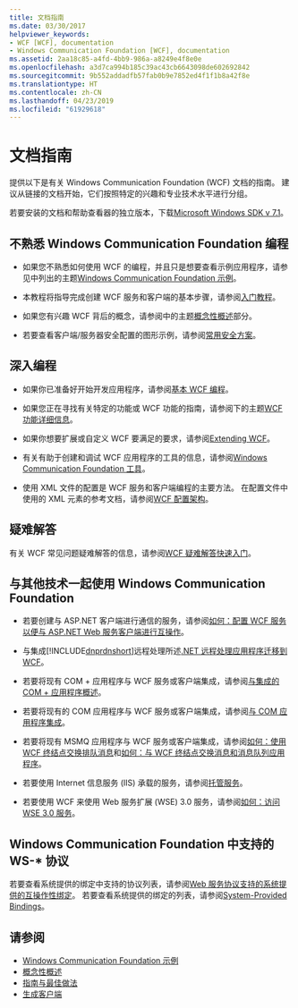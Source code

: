 ```yaml
---
title: 文档指南
ms.date: 03/30/2017
helpviewer_keywords:
- WCF [WCF], documentation
- Windows Communication Foundation [WCF], documentation
ms.assetid: 2aa18c85-a4fd-4bb9-986a-a8249e4f8e0e
ms.openlocfilehash: a3d7ca994b185c39ac43cb6643098de602692842
ms.sourcegitcommit: 9b552addadfb57fab0b9e7852ed4f1f1b8a42f8e
ms.translationtype: HT
ms.contentlocale: zh-CN
ms.lasthandoff: 04/23/2019
ms.locfileid: "61929618"
---
```

# <a name="guide-to-the-documentation"></a>文档指南
提供以下是有关 Windows Communication Foundation (WCF) 文档的指南。 建议从链接的文档开始，它们按照特定的兴趣和专业技术水平进行分组。  
  
 若要安装的文档和帮助查看器的独立版本，下载[Microsoft Windows SDK v 7.1](https://go.microsoft.com/fwlink/?LinkID=194146&clcid=0x409)。  
  
## <a name="new-to-windows-communication-foundation-programming"></a>不熟悉 Windows Communication Foundation 编程  
  
- 如果您不熟悉如何使用 WCF 的编程，并且只是想要查看示例应用程序，请参见中列出的主题[Windows Communication Foundation 示例](../../../docs/framework/wcf/samples/index.md)。  
  
- 本教程将指导完成创建 WCF 服务和客户端的基本步骤，请参阅[入门教程](../../../docs/framework/wcf/getting-started-tutorial.md)。  
  
- 如果您有兴趣 WCF 背后的概念，请参阅中的主题[概念性概述](../../../docs/framework/wcf/conceptual-overview.md)部分。  
  
- 若要查看客户端/服务器安全配置的图形示例，请参阅[常用安全方案](../../../docs/framework/wcf/feature-details/common-security-scenarios.md)。  
  
## <a name="programming-in-depth"></a>深入编程  
  
- 如果你已准备好开始开发应用程序，请参阅[基本 WCF 编程](../../../docs/framework/wcf/basic-wcf-programming.md)。  
  
- 如果您正在寻找有关特定的功能或 WCF 功能的指南，请参阅下的主题[WCF 功能详细信息](../../../docs/framework/wcf/feature-details/index.md)。  
  
- 如果你想要扩展或自定义 WCF 要满足的要求，请参阅[Extending WCF](../../../docs/framework/wcf/extending/index.md)。  
  
- 有关有助于创建和调试 WCF 应用程序的工具的信息，请参阅[Windows Communication Foundation 工具](../../../docs/framework/wcf/tools.md)。  
  
- 使用 XML 文件的配置是 WCF 服务和客户端编程的主要方法。 在配置文件中使用的 XML 元素的参考文档，请参阅[WCF 配置架构](../../../docs/framework/configure-apps/file-schema/wcf/index.md)。  
  
## <a name="troubleshooting"></a>疑难解答  
 有关 WCF 常见问题疑难解答的信息，请参阅[WCF 疑难解答快速入门](../../../docs/framework/wcf/wcf-troubleshooting-quickstart.md)。  
  
## <a name="using-windows-communication-foundation-with-other-technologies"></a>与其他技术一起使用 Windows Communication Foundation  
  
- 若要创建与 ASP.NET 客户端进行通信的服务，请参阅[如何：配置 WCF 服务以便与 ASP.NET Web 服务客户端进行互操作](../../../docs/framework/wcf/feature-details/config-wcf-service-with-aspnet-web-service.md)。  
  
- 与集成[!INCLUDE[dnprdnshort](../../../includes/dnprdnshort-md.md)]远程处理所述[.NET 远程处理应用程序迁移到 WCF](../../../docs/framework/wcf/feature-details/migrating-net-remoting-applications-to-wcf.md)。  
  
- 若要将现有 COM + 应用程序与 WCF 服务或客户端集成，请参阅[与集成的 COM + 应用程序概述](../../../docs/framework/wcf/feature-details/integrating-with-com-plus-applications-overview.md)。  
  
- 若要将现有的 COM 应用程序与 WCF 服务或客户端集成，请参阅[与 COM 应用程序集成](../../../docs/framework/wcf/feature-details/integrating-with-com-applications.md)。  
  
- 若要将现有 MSMQ 应用程序与 WCF 服务或客户端集成，请参阅[如何：使用 WCF 终结点交换排队消息](../../../docs/framework/wcf/feature-details/how-to-exchange-queued-messages-with-wcf-endpoints.md)和[如何：与 WCF 终结点交换消息和消息队列应用程序](../../../docs/framework/wcf/feature-details/how-to-exchange-messages-with-wcf-endpoints-and-message-queuing-applications.md)。  
  
- 若要使用 Internet 信息服务 (IIS) 承载的服务，请参阅[托管服务](../../../docs/framework/wcf/hosting-services.md)。  
  
- 若要使用 WCF 来使用 Web 服务扩展 (WSE) 3.0 服务，请参阅[如何：访问 WSE 3.0 服务](../../../docs/framework/wcf/feature-details/how-to-access-a-wse-3-0-service-with-a-wcf-client.md)。  
  
## <a name="ws--protocols-supported-in-windows-communication-foundation"></a>Windows Communication Foundation 中支持的 WS-* 协议  
 若要查看系统提供的绑定中支持的协议列表，请参阅[Web 服务协议支持的系统提供的互操作性绑定](../../../docs/framework/wcf/feature-details/web-services-protocols-supported-by-system-provided-interoperability-bindings.md)。 若要查看系统提供的绑定的列表，请参阅[System-Provided Bindings](../../../docs/framework/wcf/system-provided-bindings.md)。  
  
## <a name="see-also"></a>请参阅

- [Windows Communication Foundation 示例](../../../docs/framework/wcf/samples/index.md)
- [概念性概述](../../../docs/framework/wcf/conceptual-overview.md)
- [指南与最佳做法](../../../docs/framework/wcf/guidelines-and-best-practices.md)
- [生成客户端](../../../docs/framework/wcf/building-clients.md)
